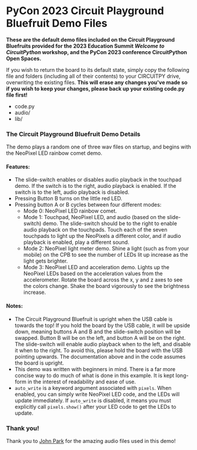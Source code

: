 # PyCon 2023 Circuit Playground Bluefruit Demo Files

**These are the default demo files included on the Circuit Playground Bluefruits provided for the 
2023 Education Summit _Welcome to CircuitPython_ workshop, and the PyCon 2023 conference
CircuitPython Open Spaces.**

If you wish to return the board to its default state, simply copy the following file and folders
(including all of their contents) to your CIRCUITPY drive, overwriting the existing files. **This
will erase any changes you've made so if you wish to keep your changes, please back up your
existing code.py file first!**
* code.py
* audio/
* lib/

### The Circuit Playground Bluefruit Demo Details
The demo plays a random one of three wav files on startup, and begins with the NeoPixel LED
rainbow comet demo.

#### Features:
* The slide-switch enables or disables audio playback in the touchpad demo. If the switch is to the
  right, audio playback is enabled. If the switch is to the left, audio playback is disabled.
* Pressing Button B turns on the little red LED.
* Pressing button A or B cycles between four different modes:
    * Mode 0: NeoPixel LED rainbow comet.
    * Mode 1: Touchpad, NeoPixel LED, and audio (based on the slide-switch) demo. The slide-switch
      should be to the right to enable audio playback on the touchpads. Touch each of the seven
      touchpads to light up the NeoPixels a different color, and if audio playback is enabled,
      play a different sound.
    * Mode 2: NeoPixel light meter demo. Shine a light (such as from your mobile) on the CPB to see
      the number of LEDs lit up increase as the light gets brighter.
    * Mode 3: NeoPixel LED and acceleration demo. Lights up the NeoPixel LEDs based on the
      acceleration values from the accelerometer. Rotate the board across the x, y and z axes to
      see the colors change. Shake the board vigorously to see the brightness increase.

#### Notes:
* The Circuit Playground Bluefruit is upright when the USB cable is towards the top! If you hold
  the board by the USB cable, it will be upside down, meaning buttons A and B and the slide-switch
  position will be swapped. Button B will be on the left, and button A will be on the right. The
  slide-switch will enable audio playback when to the left, and disable it when to the right. To
  avoid this, please hold the board with the USB pointing upwards. The documentation above and in
  the code assumes the board is upright.
* This demo was written with beginners in mind. There is a far more concise way to do much of what
  is done in this example. It is kept long-form in the interest of readability and ease of use.
* `auto_write` is a keyword argument associated with `pixels`. When enabled, you can simply write
  NeoPixel LED code, and the LEDs will update immediately. If `auto_write` is disabled, it means
  you must explicitly call `pixels.show()` after your LED code to get the LEDs to update.

### Thank you!
Thank you to [John Park](https://jpixl.net/) for the amazing audio files used in
this demo!